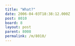 ```yaml
---
title: "What?"
date: 2006-04-03T18:38:12.000Z
post: 8010
board: 8
layout: post
parent: 8008
permalink: /m/8010/
---
```


